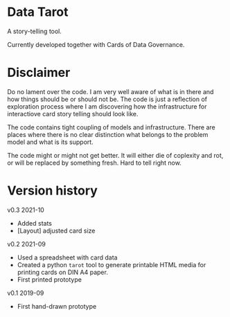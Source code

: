 # Data Tarot

A story-telling tool.

Currently developed together with Cards of Data Governance.

# Disclaimer

Do no lament over the code. I am very well aware of what is in there and how
things should be or should not be. The code is just a reflection of exploration
process where I am discovering how the infrastructure for interactiove card
story telling should look like.

The code contains tight coupling of models and infrastructure. There are places
where there is no clear distinction what belongs to the problem model and what
is its support.

The code might or might not get better. It will either die of coplexity and
rot, or will be replaced by something fresh. Hard to tell right now.


# Version history


v0.3 2021-10

* Added stats
* [Layout] adjusted card size

v0.2 2021-09

* Used a spreadsheet with card data
* Created a python `tarot` tool to generate printable HTML media for printing
    cards on DIN A4 paper.
* First printed prototype

v0.1 2019-09

* First hand-drawn prototype
